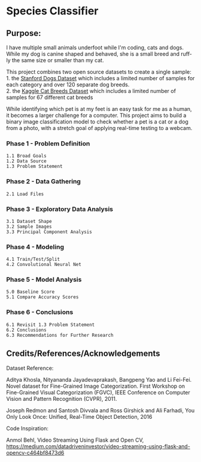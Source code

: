 # Species Classifier

## Purpose:

I have multiple small animals underfoot while I'm coding, cats and dogs.  While my dog is canine shaped and behaved, she is a small breed and ruff-ly the same size or smaller than my cat.  

This project combines two open source datasets to create a single sample:  
    1. the [Stanford Dogs Dataset](http://vision.stanford.edu/aditya86/ImageNetDogs/) which includes a limited number of samples for each category and over 120 separate dog breeds.  
    2. the [Kaggle Cat Breeds Dataset](https://www.kaggle.com/ma7555/cat-breeds-dataset) which includes a limited number of samples for 67 different cat breeds

While identifying which pet is at my feet is an easy task for me as a human, it becomes a larger challenge for a computer.  This project aims to build a binary image classification model to check whether a pet is a cat or a dog from a photo, with a stretch goal of applying real-time testing to a webcam.

### Phase 1 - Problem Definition  
    1.1 Broad Goals  
    1.2 Data Source  
    1.3 Problem Statement 

### Phase 2 - Data Gathering  
    2.1 Load Files

### Phase 3 - Exploratory Data Analysis  
    3.1 Dataset Shape
    3.2 Sample Images  
    3.3 Principal Component Analysis
 
### Phase 4 - Modeling  
    4.1 Train/Test/Split  
    4.2 Convolutional Neural Net    

### Phase 5 - Model Analysis  
    5.0 Baseline Score  
    5.1 Compare Accuracy Scores  

### Phase 6 - Conclusions  
    6.1 Revisit 1.3 Problem Statement  
    6.2 Conclusions  
    6.3 Recommendations for Further Research 


## Credits/References/Acknowledgements

Dataset Reference:

Aditya Khosla, Nityananda Jayadevaprakash, Bangpeng Yao and Li Fei-Fei. Novel dataset for Fine-Grained Image Categorization. First Workshop on Fine-Grained Visual Categorization (FGVC), IEEE Conference on Computer Vision and Pattern Recognition (CVPR), 2011.

Joseph Redmon and Santosh Divvala and Ross Girshick and Ali Farhadi, You Only Look Once: Unified, Real-Time Object Detection, 2016

Code Inspiration:

Anmol Behl, Video Streaming Using Flask and Open CV, https://medium.com/datadriveninvestor/video-streaming-using-flask-and-opencv-c464bf8473d6